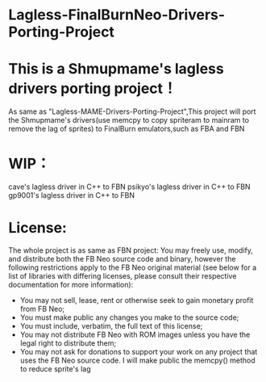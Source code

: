 # Lagless-FinalBurnNeo-Drivers-Porting-Project
# This is a Shmupmame's lagless drivers porting project！
As same as "Lagless-MAME-Drivers-Porting-Project",This project will port the Shmupmame's drivers(use memcpy to copy spriteram to mainram to remove the lag of sprites) to FinalBurn emulators,such as FBA and FBN
# WIP：
cave's lagless driver in C++ to FBN
psikyo's lagless driver in C++ to FBN
gp9001's lagless driver in C++ to FBN
# License:
The whole project is as same as FBN project:
You may freely use, modify, and distribute both the FB Neo source code and binary, however the following restrictions apply to the FB Neo original material (see below for a list of libraries with differing licenses, please consult their respective documentation for more information):

 - You may not sell, lease, rent or otherwise seek to gain monetary profit from FB Neo;
 - You must make public any changes you make to the source code;
 - You must include, verbatim, the full text of this license;
 - You may not distribute FB Neo with ROM images unless you have the legal right to distribute them;
 - You may not ask for donations to support your work on any project that uses the FB Neo source code.
I will make public the memcpy() method to reduce sprite's lag
